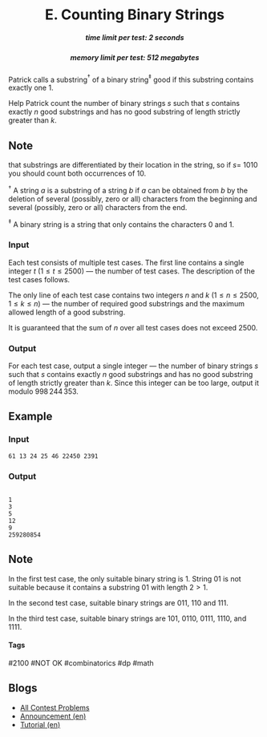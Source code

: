<h1 style='text-align: center;'> E. Counting Binary Strings</h1>

<h5 style='text-align: center;'>time limit per test: 2 seconds</h5>
<h5 style='text-align: center;'>memory limit per test: 512 megabytes</h5>

Patrick calls a substring$^\dagger$ of a binary string$^\ddagger$ good if this substring contains exactly one 1. 

Help Patrick count the number of binary strings $s$ such that $s$ contains exactly $n$ good substrings and has no good substring of length strictly greater than $k$. 
## Note

 that substrings are differentiated by their location in the string, so if $s =$ 1010 you should count both occurrences of 10.

$^\dagger$ A string $a$ is a substring of a string $b$ if $a$ can be obtained from $b$ by the deletion of several (possibly, zero or all) characters from the beginning and several (possibly, zero or all) characters from the end.

$^\ddagger$ A binary string is a string that only contains the characters 0 and 1.

### Input

Each test consists of multiple test cases. The first line contains a single integer $t$ ($1 \leq t \leq 2500$) — the number of test cases. The description of the test cases follows.

The only line of each test case contains two integers $n$ and $k$ ($1 \leq n \leq 2500$, $1 \leq k \leq n$) — the number of required good substrings and the maximum allowed length of a good substring. 

It is guaranteed that the sum of $n$ over all test cases does not exceed $2500$. 

### Output

For each test case, output a single integer — the number of binary strings $s$ such that $s$ contains exactly $n$ good substrings and has no good substring of length strictly greater than $k$. Since this integer can be too large, output it modulo $998\,244\,353$.

## Example

### Input


```text
61 13 24 25 46 22450 2391
```
### Output

```text

1
3
5
12
9
259280854

```
## Note

In the first test case, the only suitable binary string is 1. String 01 is not suitable because it contains a substring 01 with length $2 > 1$.

In the second test case, suitable binary strings are 011, 110 and 111.

In the third test case, suitable binary strings are 101, 0110, 0111, 1110, and 1111.



#### Tags 

#2100 #NOT OK #combinatorics #dp #math 

## Blogs
- [All Contest Problems](../Codeforces_Round_919_(Div._2).md)
- [Announcement (en)](../blogs/Announcement_(en).md)
- [Tutorial (en)](../blogs/Tutorial_(en).md)
